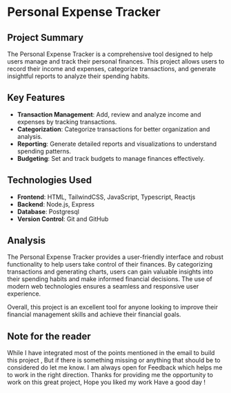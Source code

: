 # Personal Expense Tracker

## Project Summary

The Personal Expense Tracker is a comprehensive tool designed to help users manage and track their personal finances. This project allows users to record their income and expenses, categorize transactions, and generate insightful reports to analyze their spending habits.

## Key Features

- **Transaction Management**: Add, review and analyze income and expenses by tracking transactions.
- **Categorization**: Categorize transactions for better organization and analysis.
- **Reporting**: Generate detailed reports and visualizations to understand spending patterns.
- **Budgeting**: Set and track budgets to manage finances effectively.

## Technologies Used

- **Frontend**: HTML, TailwindCSS, JavaScript, Typescript, Reactjs
- **Backend**: Node.js, Express
- **Database**: Postgresql
- **Version Control**: Git and GitHub

## Analysis

The Personal Expense Tracker provides a user-friendly interface and robust functionality to help users take control of their finances. By categorizing transactions and generating charts, users can gain valuable insights into their spending habits and make informed financial decisions. The use of modern web technologies ensures a seamless and responsive user experience.

Overall, this project is an excellent tool for anyone looking to improve their financial management skills and achieve their financial goals.

## Note for the reader
While I have integrated most of the points mentioned in the email to build this project , But if there is something missing or anything that should be to considered do let me know. I am always open for Feedback which helps me to work in the right direction.
Thanks for providing me the opportunity to work on this great project, Hope you liked my work
Have a good day !

